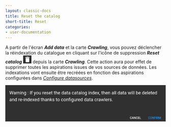 ```yaml
---
layout: classic-docs
title: Reset the catalog
short-title: Reset
categories:
- user-documentation
---
```

 
A partir de l'écran ***Add data*** et la carte ***Crawling***, vous pouvez déclencher la réindexation du catalogue en cliquant sur l'icône de suppression ***Reset catalog*** <img src="/assets/images/user-documentation/admin/common/delete.png" alt="reset" height="25"> depuis la carte ***Crawling***.
Cette action aura pour effet de supprimer toutes les aspirations issues de vos sources de données. Les indexations vont ensuite être recréées en fonction des aspirations configurées dans *[Configure datasources](/user-documentation/admin/crawler/configure-datasource)*.

<div align="center">
  <img src="/assets/images/user-documentation/admin/crawler/crawler-reset-catalog.png" alt="reset catalog" width="800"> 
</div>
